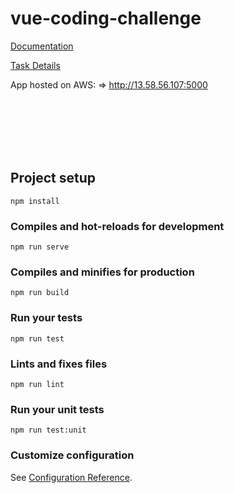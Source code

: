 # vue-coding-challenge

[Documentation](https://docs.google.com/document/d/1EIg48M4cO-bhQ_4Waw3esob2dI5z7VfPVH3DOCHLyNk/edit?usp=sharing "Google Drive")

[Task Details](https://github.com/jazzlikethat/vue-coding-challenge/blob/master/src/data/Task.pdf)

App hosted on AWS: => http://13.58.56.107:5000

<br /><br /><br /><br /><br />

## Project setup
```
npm install
```

### Compiles and hot-reloads for development
```
npm run serve
```

### Compiles and minifies for production
```
npm run build
```

### Run your tests
```
npm run test
```

### Lints and fixes files
```
npm run lint
```

### Run your unit tests
```
npm run test:unit
```

### Customize configuration
See [Configuration Reference](https://cli.vuejs.org/config/).
